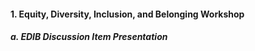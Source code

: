 #### 1. Equity, Diversity, Inclusion, and Belonging Workshop

##### a. EDIB Discussion Item Presentation